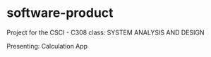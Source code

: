 # software-product
<!DOCTYPE html>
<html>
  <body>
  <head>Project for the CSCI - C308 class: SYSTEM ANALYSIS AND DESIGN</head>
  <p>Presenting: Calculation App</p>
  <p></p>
  </body>
</html>
